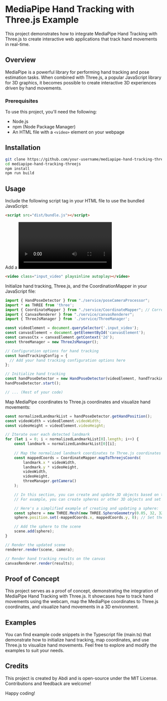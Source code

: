 # MediaPipe Hand Tracking with Three.js Example

This project demonstrates how to integrate MediaPipe Hand Tracking with Three.js to create interactive web applications that track hand movements in real-time.

## Overview

MediaPipe is a powerful library for performing hand tracking and pose estimation tasks. When combined with Three.js, a popular JavaScript library for 3D graphics, it becomes possible to create interactive 3D experiences driven by hand movements.

### Prerequisites

To use this project, you'll need the following:

- Node.js
- npm (Node Package Manager)
- An HTML file with a `<video>` element on your webpage

## Installation

```bash
git clone https://github.com/your-username/mediapipe-hand-tracking-threejs.git
cd mediapipe-hand-tracking-threejs
npm install
npm run build
```

## Usage
Include the following script tag in your HTML file to use the bundled JavaScript:

```html
<script src="dist/bundle.js"></script>
```

Add a <video> element to your HTML file to capture the input video stream. Ensure that the video element has the class input_video for the script to detect it:

```html
<video class="input_video" playsinline autoplay></video>
```

Initialize hand tracking, Three.js, and the CoordinationMapper in your JavaScript file:

```typescript
import { HandPoseDetector } from "./service/poseCameraProcessor";
import * as THREE from 'three';
import { CoordinateMapper } from "./service/CoordinateMapper"; // Corrected import path
import { CanvasRenderer } from "./service/canvasRenderer";
import { ThreeJsManager } from './service/ThreeManager';

const videoElement = document.querySelector('.input_video');
const canvasElement = document.getElementById('canvasElement');
const canvasCtx = canvasElement.getContext('2d');
const threeManager = new ThreeJsManager();

// Configuration options for hand tracking
const handTrackingConfig = {
  // Add your hand tracking configuration options here
};

// Initialize hand tracking
const handPoseDetector = new HandPoseDetector(videoElement, handTrackingConfig);
handPoseDetector.start();

// ... (Rest of your code)

```
Map MediaPipe coordinates to Three.js coordinates and visualize hand movements:

```typescript
const normalizedLandmarkList = handPoseDetector.getHandPosition();
const videoWidth = videoElement.videoWidth;
const videoHeight = videoElement.videoHeight;

// Iterate over each detected landmark
for (let i = 0; i < normalizedLandmarkList[0].length; i++) {
    const landmark = normalizedLandmarkList[0][i];
    
    // Map the normalized landmark coordinates to Three.js coordinates
    const mappedCoords = CoordinateMapper.mapToThreejsCoords(
        landmark.x * videoWidth,
        landmark.y * videoHeight,
        videoWidth,
        videoHeight,
        threeManager.getCamera()
    );

    // In this section, you can create and update 3D objects based on the mapped coordinates.
    // For example, you can create spheres or other 3D objects and set their positions using the mapped coordinates.

    // Here's a simplified example of creating and updating a sphere:
    const sphere = new THREE.Mesh(new THREE.SphereGeometry(0.05, 32, 32), new THREE.MeshBasicMaterial({ color: 0x00ff00 }));
    sphere.position.set(-mappedCoords.x, mappedCoords.y, 0); // Set the sphere's position

    // Add the sphere to the scene
    scene.add(sphere);
}

// Render the updated scene
renderer.render(scene, camera);

// Render hand tracking results on the canvas
canvasRenderer.render(results);
```

## Proof of Concept
This project serves as a proof of concept, demonstrating the integration of MediaPipe Hand Tracking with Three.js. It showcases how to track hand movements using the webcam, map the MediaPipe coordinates to Three.js coordinates, and visualize hand movements in a 3D environment.

## Examples
You can find example code snippets in the Typescript file (main.ts) that demonstrate how to initialize hand tracking, map coordinates, and use Three.js to visualize hand movements. Feel free to explore and modify the examples to suit your needs.


## Credits
This project is created by Abdi and is open-source under the MIT License. Contributions and feedback are welcome!

Happy coding!
